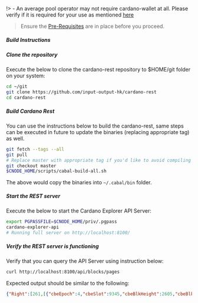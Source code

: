 !> - An average pool operator may not require cardano-wallet at all. Please verify if it is required for your use as mentioned [here](build.md#components)

>Ensure the [Pre-Requisites](basics.md#pre-requisites) are in place before you proceed.

##### Build Instructions

##### Clone the repository

Execute the below to clone the cardano-rest repository to $HOME/git folder on your system:

``` bash
cd ~/git
git clone https://github.com/input-output-hk/cardano-rest
cd cardano-rest
```

##### Build Cardano Rest

You can use the instructions below to build the cardano-rest, same steps can be executed in future to update the binaries (replacing appropriate tag) as well.

``` bash
git fetch --tags --all
git pull
# Replace master with appropriate tag if you'd like to avoid compiling against master
git checkout master
$CNODE_HOME/scripts/cabal-build-all.sh
```
The above would copy the binaries into `~/.cabal/bin` folder.

##### Start the REST server

Execute the below to start the Cardano Explorer API Server:

``` bash
export PGPASSFILE=$CNODE_HOME/priv/.pgpass
cardano-explorer-api
# Running full server on http://localhost:8100/
```

##### Verify the REST server is functioning

Verify that you can query the API Server using instruction below:

``` bash
curl http://localhost:8100/api/blocks/pages
```

Expected output should be similar to the following:

```json
{"Right":[261,[{"cbeEpoch":4,"cbeSlot":9345,"cbeBlkHeight":2605,"cbeBlkHash":"9026612cfa53b7f8a84ff62c4e897830db9ab6ce24b19e0059f4b4db7a14c0f9","cbeTimeIssued":1587974365,"cbeTxNum":0,"cbeTotalSent":{"getCoin":"0"},"cbeSize":631,"cbeBlockLead":"464835a0904109be93d7996b9b4acc486f6c8f75a595b2c4392f9521","cbeBlockLead":"a18aa0130f67053ed1cb346813054e160687a8ee7602a549f8ae165b","cbeFees":{"getCoin":"0"}}]]}
```

